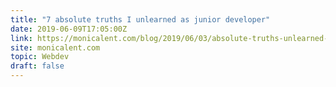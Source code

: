 ```yaml
---
title: "7 absolute truths I unlearned as junior developer"
date: 2019-06-09T17:05:00Z
link: https://monicalent.com/blog/2019/06/03/absolute-truths-unlearned-as-junior-developer/?utm_medium=RSS&utm_source=hune
site: monicalent.com
topic: Webdev
draft: false
---
```

